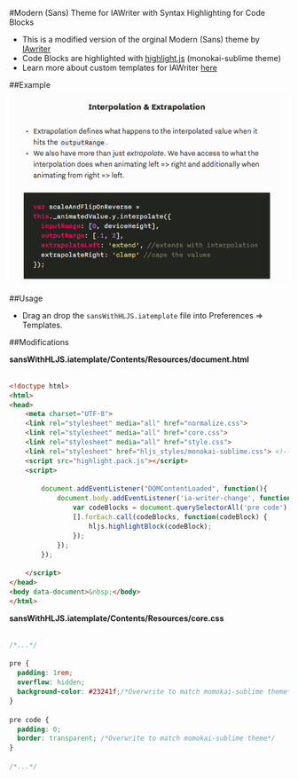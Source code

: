 #Modern (Sans) Theme for IAWriter with Syntax Highlighting for Code Blocks

* This is a modified version of the orginal Modern (Sans) theme by [IAwriter](https://ia.net/writer) 
* Code Blocks are highlighted with [highlight.js](https://highlightjs.org/) (monokai-sublime theme)
* Learn more about custom templates for IAWriter [here](https://github.com/iainc/iA-Writer-Templates) 

##Example
![screenshot](/screenshot.png)

##Usage
* Drag an drop the `sansWithHLJS.iatemplate` file into Preferences => Templates.

##Modifications

**sansWithHLJS.iatemplate/Contents/Resources/document.html**
```html

<!doctype html>
<html>
<head>
    <meta charset="UTF-8">
    <link rel="stylesheet" media="all" href="normalize.css">
    <link rel="stylesheet" media="all" href="core.css">
    <link rel="stylesheet" media="all" href="style.css">
    <link rel="stylesheet" href="hljs_styles/monokai-sublime.css"> <!--Change Theme here-->
    <script src="highlight.pack.js"></script>
    <script>

        document.addEventListener("DOMContentLoaded", function(){
            document.body.addEventListener('ia-writer-change', function(event) {
                var codeBlocks = document.querySelectorAll('pre code');
                [].forEach.call(codeBlocks, function(codeBlock) {
                    hljs.highlightBlock(codeBlock);
                });
            });
        });

    </script>
</head>
<body data-document>&nbsp;</body>
</html>

```


**sansWithHLJS.iatemplate/Contents/Resources/core.css**
```css

/*...*/

pre {
  padding: 1rem;
  overflow: hidden;
  background-color: #23241f;/*Overwrite to match momokai-sublime theme*/
}

pre code {
  padding: 0;
  border: transparent; /*Overwrite to match momokai-sublime theme*/
}

/*...*/

```

